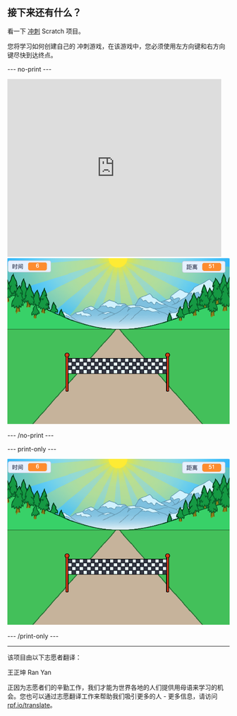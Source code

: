 ## 接下来还有什么？

看一下 [冲刺](https://projects.raspberrypi.org/en/projects/sprint) Scratch 项目。

您将学习如何创建自己的 冲刺游戏，在该游戏中，您必须使用左方向键和右方向键尽快到达终点。

--- no-print ---

<div class="scratch-preview">
  <iframe allowtransparency="true" width="485" height="402" src="https://scratch.mit.edu/projects/embed/298930696/?autostart=false" frameborder="0" scrolling="no"></iframe>
  <img src="images/sprint-final.png">
</div>

--- /no-print ---

--- print-only ---

![完整的项目](images/sprint-final.png)

--- /print-only ---

***

该项目由以下志愿者翻译：

王正坤
Ran Yan

正因为志愿者们的辛勤工作，我们才能为世界各地的人们提供用母语来学习的机会。您也可以通过志愿翻译工作来帮助我们吸引更多的人 - 更多信息，请访问[rpf.io/translate](https://rpf.io/translate)。
